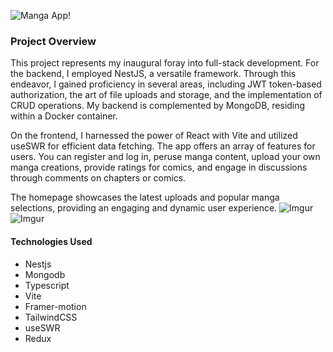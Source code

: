 
![Manga App!](https://i.imgur.com/SqUZiRV.png)

### Project Overview

This project represents my inaugural foray into full-stack development. For the backend, I employed NestJS, a versatile framework. Through this endeavor, I gained proficiency in several areas, including JWT token-based authorization, the art of file uploads and storage, and the implementation of CRUD operations. My backend is complemented by MongoDB, residing within a Docker container.

On the frontend, I harnessed the power of React with Vite and utilized useSWR for efficient data fetching. The app offers an array of features for users. You can register and log in, peruse manga content, upload your own manga creations, provide ratings for comics, and engage in discussions through comments on chapters or comics.

The homepage showcases the latest uploads and popular manga selections, providing an engaging and dynamic user experience.
![Imgur](https://i.imgur.com/VjA9XVc.png)
![Imgur](https://i.imgur.com/f3xODeR.png)
#### Technologies Used
- Nestjs
- Mongodb
- Typescript
- Vite
- Framer-motion
- TailwindCSS
- useSWR
- Redux
